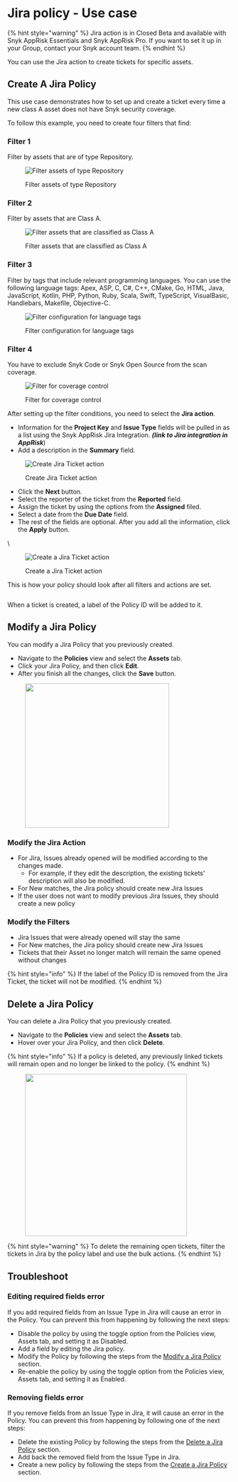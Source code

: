 # Jira policy - Use case

{% hint style="warning" %}
Jira action is in Closed Beta and available with Snyk AppRisk Essentials and Snyk AppRisk Pro. If you want to set it up in your Group, contact your Snyk account team.
{% endhint %}

You can use the Jira action to create tickets for specific assets.

## Create A Jira Policy

This use case demonstrates how to set up and create a ticket every time a new class A asset does not have Snyk security coverage.

To follow this example, you need to create four filters that find:

### Filter 1

Filter by assets that are of type Repository.

<figure><img src="https://lh7-us.googleusercontent.com/X8FfYhea96ROTPfbiIQq1YyJHoSllVHZ0eIx_2ZkNJ7uPytMGBArWCJETI7pp5F__Hk7MoomAEcarxKidtsuLnM4J38Ch-qDEc7pC5NNHA3o8noBS3O47i83uc8vPOq3yHW_Nzgb7aw_vIFZaTApXao" alt="Filter assets of type Repository"><figcaption><p>Filter assets of type Repository</p></figcaption></figure>

### Filter 2

Filter by assets that are Class A.

<figure><img src="https://lh7-us.googleusercontent.com/thd74IsJiqDkqXZFGaIk59eNn0iMrpdKRdOPNcNg6-01l10B_YKb6LXOMLX4Tj4_fpmJWQ6Clqq9OURl2zArKFpf62F8vEY_D6KOoobTO6zOfkUgYiCKlgOKRP0bEQj0vz9Aoz95yAc_Ccg4lbC-ftQ" alt="Filter assets that are classified as Class A"><figcaption><p>Filter assets that are classified as Class A</p></figcaption></figure>

### Filter 3

Filter by tags that include relevant programming languages. You can use the following language tags: Apex, ASP, C, C#, C++, CMake, Go, HTML, Java, JavaScript, Kotlin, PHP, Python, Ruby, Scala, Swift, TypeScript, VisualBasic, Handlebars, Makefile, Objective-C.

<figure><img src="https://lh7-us.googleusercontent.com/kLR5gD6IYoqQK5eYPAOTBf3NWFlzzTP5aVrPziJ9pYaZYlZXvFCPy60cTnJ5UursV8LGr6luBP9Ab5sVypKmN1zgW81ZOtNaPbQjwYTCpSNedKhUX_WxJULF6iBl5O-uxnwlmm5BgK7aQgAcAVphBy0" alt="Filter configuration for language tags"><figcaption><p>Filter configuration for language tags</p></figcaption></figure>

### Filter 4

You have to exclude Snyk Code or Snyk Open Source from the scan coverage.

<figure><img src="https://lh7-us.googleusercontent.com/JMmpQw6q8VGy9a9EcNLv4meNZr3BYZ3iPJ8dVU92WCWlpgR9-DSFMRLB_FsSF-72E79Fo5c7nWijcta-UcqBivcDycs3wt0OEsmIfwbgBktBMvn_TFUfiA2sCHaydzb6juE_zmTybzl7t_5a62KFZW8" alt="Filter for coverage control "><figcaption><p>Filter for coverage control </p></figcaption></figure>



After setting up the filter conditions, you need to select the **Jira action**.&#x20;

* Information for the **Project Key** and **Issue Type** fields will be pulled in as a list using the Snyk AppRisk Jira Integration. _**(link to Jira integration in AppRisk**_)
* Add a description in the **Summary** field.

<figure><img src="https://lh7-us.googleusercontent.com/bDI-bFWUeq6BnW_wBIrfeuXH6a-DsfmU7HaJUmo6Z-C2jO3MkzTEvdazqzPmk8MCb63MN1ksPTPpn3XTmEJC_kemnRzlqmGGpkpi5OcyjAc-UwgYfkpy4n8Guu9BQtM-4e8jTLoB0n6btq2qqR6IdrE" alt="Create Jira Ticket action"><figcaption><p>Create Jira Ticket action</p></figcaption></figure>

* Click the **Next** button.
* Select the reporter of the ticket from the **Reported** field.
* Assign the ticket by using the options from the **Assigned** filed.
* Select a date from the **Due Date** field.
* The rest of the fields are optional. After you add all the information, click the **Apply** button.

\


<figure><img src="../../../../.gitbook/assets/image (386).png" alt="Create a Jira Ticket action"><figcaption><p>Create a Jira Ticket action</p></figcaption></figure>

This is how your policy should look after all filters and actions are set.

<figure><img src="../../../../.gitbook/assets/Screenshot 2024-04-25 at 13.38.40.png" alt=""><figcaption></figcaption></figure>

When a ticket is created, a label of the Policy ID will be added to it.&#x20;

## Modify a Jira Policy

You can modify a Jira Policy that you previously created.&#x20;

* Navigate to the **Policies** view and select the **Assets** tab.
* Click your Jira Policy, and then click **Edit**.&#x20;
* After you finish all the changes, click the **Save** button.

<div data-full-width="false">

<figure><img src="../../../../.gitbook/assets/image (388).png" alt="" width="324"><figcaption></figcaption></figure>

</div>

### Modify the Jira Action

* For Jira, Issues already opened will be modified according to the changes made.&#x20;
  * For example, if they edit the description, the existing tickets’ description will also be modified.
* For New matches, the Jira policy should create new Jira Issues&#x20;
* If the user does not want to modify previous Jira Issues, they should create a new policy

### Modify the Filters

* Jira Issues that were already opened will stay the same&#x20;
* For New matches, the Jira policy should create new Jira Issues&#x20;
* Tickets that their Asset no longer match will remain the same opened without changes

{% hint style="info" %}
If the label of the Policy ID is removed from the Jira Ticket,  the ticket will not be modified.
{% endhint %}

## Delete a Jira Policy

You can delete a Jira Policy that you previously created.&#x20;

* Navigate to the **Policies** view and select the **Assets** tab.
* Hover over your Jira Policy, and then click **Delete**.&#x20;

{% hint style="info" %}
If a policy is deleted, any previously linked tickets will remain open and no longer be linked to the policy.
{% endhint %}

<figure><img src="../../../../.gitbook/assets/image (389).png" alt="" width="364"><figcaption></figcaption></figure>

{% hint style="warning" %}
To delete the remaining open tickets, filter the tickets in Jira by the policy label and use the bulk actions.&#x20;
{% endhint %}

## Troubleshoot

### Editing required fields error

If you add required fields from an Issue Type in Jira will cause an error in the Policy. You can prevent this from happening by following the next steps:

* Disable the policy by using the toggle option from the Policies view, Assets tab, and setting it as Disabled.
* Add a field by editing the Jira policy.
* Modify the Policy by following the steps from the [Modify a Jira Policy](jira-policy-use-case.md#modify-a-jira-policy) section.
* Re-enable the policy by using the toggle option from the Policies view, Assets tab, and setting it as Enabled.

### Removing fields error

If you remove fields from an Issue Type in Jira, it will cause an error in the Policy. You can prevent this from happening by following one of the next steps:

* Delete the existing Policy by following the steps from the [Delete a Jira Policy](jira-policy-use-case.md#delete-a-jira-policy) section.
* Add back the removed field from the Issue Type in Jira.
* Create a new policy by following the steps from the [Create a Jira Policy](jira-policy-use-case.md#create-a-jira-policy) section.
